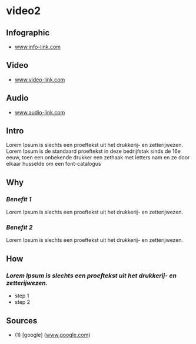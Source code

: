 [//]: <> (FW2,TH1M45,X10W2,EPLMH)


# **video2**

## **Infographic**
[//]: <> (BO-infographic)
* www.info-link.com

[//]: <> (EO-infographic)
## **Video**
[//]: <> (BO-video)
* www.video-link.com

[//]: <> (EO-video)
## **Audio**
[//]: <> (BO-audio)
* www.audio-link.com

[//]: <> (EO-audio)
## **Intro**
[//]: <> (BO-intro)
Lorem Ipsum is slechts een proeftekst uit het drukkerij- en zetterijwezen. Lorem Ipsum is de standaard proeftekst in deze bedrijfstak sinds de 16e eeuw, toen een onbekende drukker een zethaak met letters nam en ze door elkaar husselde om een font-catalogus

[//]: <> (EO-intro)
## **Why**
[//]: <> (BO-why)

### *Benefit 1*
Lorem Ipsum is slechts een proeftekst uit het drukkerij- en zetterijwezen.

### *Benefit 2*
Lorem Ipsum is slechts een proeftekst uit het drukkerij- en zetterijwezen.

[//]: <> (EO-why)
## **How**
[//]: <> (BO-how)

### *Lorem Ipsum is slechts een proeftekst uit het drukkerij- en zetterijwezen.*
* step 1
* step 2

[//]: <> (EO-how)

## **Sources**
[//]: <> (BO-sources)

- (1)	[google] (www.google.com)

[//]: <> (EO-sources)
